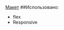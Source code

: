 [Макет](https://www.figma.com/design/ZyZg9Dc2CwGg221qJ7ibAn/%235-%D0%9A%D0%B0%D1%80%D1%82%D1%8B-%D0%BF%D0%BE%D0%B4%D1%81%D0%BA%D0%B0%D0%B6%D1%83%D1%82-(Copy)?node-id=0-1&t=UfwgY3CCnRbic9HM-1)
##Использовано:
- flex
- Responsive
